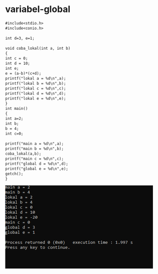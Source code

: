 # variabel-global

    #include<stdio.h>
    #include<conio.h>

    int d=3, e=1;

    void coba_lokal(int a, int b)
    {
    int c = 0;
    int d = 10;
    int e;
    e = (a-b)*(c+d);
    printf("lokal a = %d\n",a);
    printf("lokal b = %d\n",b);
    printf("lokal c = %d\n",c);
    printf("lokal d = %d\n",d);
    printf("lokal e = %d\n",e);
    }
    int main()
    {
    int a=2;
    int b;
    b = 4;
    int c=0;

    printf("main a = %d\n",a);
    printf("main b = %d\n",b);
    coba_lokal(a,b);
    printf("main c = %d\n",c);
    printf("global d = %d\n",d);
    printf("global e = %d\n",e);
    getch();
    }
    
![img](https://raw.githubusercontent.com/VIKTORKEVIN/variabel-global/master/variabel%20global.png)
